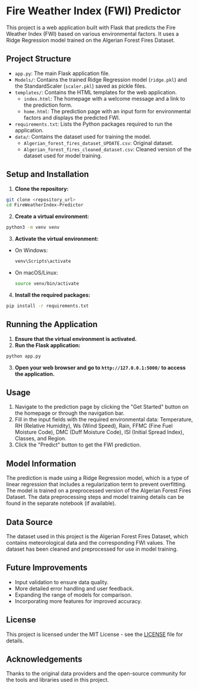 # Fire Weather Index (FWI) Predictor 

This project is a web application built with Flask that predicts the Fire Weather Index (FWI) based on various environmental factors. It uses a Ridge Regression model trained on the Algerian Forest Fires Dataset.  

## Project Structure

- `app.py`: The main Flask application file.
- `Models/`: Contains the trained Ridge Regression model (`ridge.pkl`) and the StandardScaler (`scaler.pkl`) saved as pickle files.
- `templates/`: Contains the HTML templates for the web application.
  - `index.html`: The homepage with a welcome message and a link to the prediction form.
  - `home.html`: The prediction page with an input form for environmental factors and displays the predicted FWI.
- `requirements.txt`: Lists the Python packages required to run the application.
- `data/`: Contains the dataset used for training the model.
  - `Algerian_forest_fires_dataset_UPDATE.csv`: Original dataset.
  - `Algerian_forest_fires_cleaned_dataset.csv`: Cleaned version of the dataset used for model training.

## Setup and Installation

1.  **Clone the repository:**
   ```bash
   git clone <repository_url>
   cd FireWeatherIndex-Predictor
   ```

2.  **Create a virtual environment:**
   ```bash
   python3 -m venv venv
   ```

3.  **Activate the virtual environment:**
   - On Windows:
     ```bash
     venv\Scripts\activate
     ```
   - On macOS/Linux:
     ```bash
     source venv/bin/activate
     ```

4.  **Install the required packages:**
   ```bash
   pip install -r requirements.txt
   ```

## Running the Application

1.  **Ensure that the virtual environment is activated.**
2.  **Run the Flask application:**
   ```bash
   python app.py
   ```

3.  **Open your web browser and go to `http://127.0.0.1:5000/` to access the application.**

## Usage

1.  Navigate to the prediction page by clicking the "Get Started" button on the homepage or through the navigation bar.
2.  Fill in the input fields with the required environmental data: Temperature, RH (Relative Humidity), Ws (Wind Speed), Rain, FFMC (Fine Fuel Moisture Code), DMC (Duff Moisture Code), ISI (Initial Spread Index), Classes, and Region.
3.  Click the "Predict" button to get the FWI prediction.

## Model Information

The prediction is made using a Ridge Regression model, which is a type of linear regression that includes a regularization term to prevent overfitting. The model is trained on a preprocessed version of the Algerian Forest Fires Dataset. The data preprocessing steps and model training details can be found in the separate notebook (if available).

## Data Source

The dataset used in this project is the Algerian Forest Fires Dataset, which contains meteorological data and the corresponding FWI values. The dataset has been cleaned and preprocessed for use in model training.

## Future Improvements

- Input validation to ensure data quality. 
- More detailed error handling and user feedback.
- Expanding the range of models for comparison.
- Incorporating more features for improved accuracy.

## License

This project is licensed under the MIT License - see the [LICENSE](LICENSE) file for details.

## Acknowledgements

Thanks to the original data providers and the open-source community for the tools and libraries used in this project.
